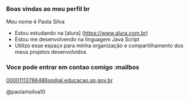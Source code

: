 ### Boas vindas ao meu perfil br

Meu nome é Paola Silva 

- Estou estudando na [alura] (https://www.alura.com.br)
- Estou me desenvolvendo na linguagem Java Script
- Utilizo esse espaço para minha organização e compartilhamento dos meus projetos desenvolvidos

### Voce pode entrar em contao comigo  :mailbox

00001113786486sp@al.educacao.sp.gov.br

@paolamsilva10
